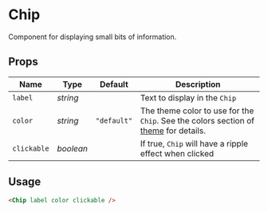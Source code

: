 # Chip

Component for displaying small bits of information.

## Props
| Name | Type | Default | Description |
| --- | --- | --- | --- |
| `label` | _string_ | | Text to display in the `Chip`
| `color` | _string_ | `"default"` | The theme color to use for the `Chip`. See the colors section of [theme](./theme.md) for details.
| `clickable` | _boolean_ | | If true, `Chip` will have a ripple effect when clicked

## Usage
```html
<Chip label color clickable />
```
